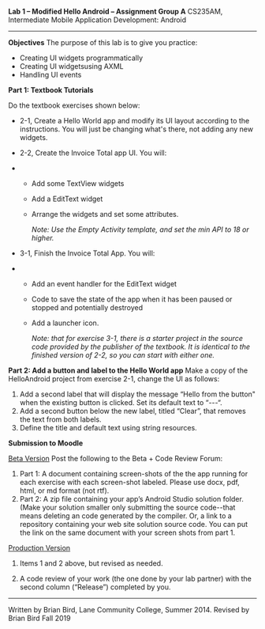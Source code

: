 **Lab 1 – Modified Hello Android – Assignment Group A**
CS235AM, Intermediate Mobile Application Development: Android

------

**Objectives**
The purpose of this lab is to give you practice:

- Creating UI widgets programmatically
- Creating UI widgetsusing AXML
- Handling UI events

 

**Part 1: Textbook Tutorials**

Do the textbook exercises shown below:

- 2-1, Create a Hello World app and modify its UI layout according to the instructions. You will just be changing what's there, not adding any new widgets.

- 2-2, Create the Invoice Total app UI. You will:

- - Add some TextView widgets

  - Add a EditText widget

  - Arrange the widgets and set some attributes.

    *Note: Use the Empty Activity template, and set the min API to 18 or higher.*

- 3-1, Finish the Invoice Total App. You will:

- - Add an event handler for the EditText widget

  - Code to save the state of the app when it has been paused or stopped and potentially destroyed

  - Add a launcher icon.

    *Note: that for exercise 3-1, there is a starter project in the source code provided by the publisher of the textbook. It is identical to the finished version of 2-2, so you can start with either one.*

    

**Part 2: Add a button and label to the Hello World app** 
Make a copy of the HelloAndroid project from exercise 2-1, change the UI as follows:

1. Add a second label that will display the message “Hello from the button" when the existing button is clicked. Set its default text to “---“.
2. Add a second button below the new label, titled “Clear”, that removes the text from both labels.
3.  Define the title and default text using string resources.

 

**Submission to Moodle**

<u>Beta Version</u>
Post the following to the Beta + Code Review Forum:

1. Part 1: A document containing screen-shots of the the app running for each exercise with each screen-shot labeled. Please use docx, pdf, html, or md format (not rtf).
2. Part 2: A zip file containing your app’s Android Studio solution folder. (Make your solution smaller only submitting the source code--that means deleting an code generated by the compiler.
   Or, a link to a repository containing your web site solution source code. You can put the link on the same document with your screen shots from part 1.

 

<u>Production Version</u>

1. Items 1 and 2 above, but revised as needed.

2. A code review of your work (the one done by your lab partner) with the second column (“Release”) completed by you.

   

------

Written by Brian Bird, Lane Community College, Summer 2014. Revised by Brian Bird Fall 2019